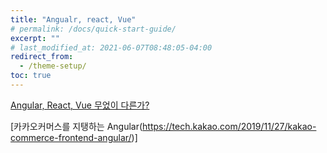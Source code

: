 ```yaml
---
title: "Angualr, react, Vue"
# permalink: /docs/quick-start-guide/
excerpt: ""
# last_modified_at: 2021-06-07T08:48:05-04:00
redirect_from:
  - /theme-setup/
toc: true
---
```




[Angular, React, Vue 무었이 다른가?](https://pusha.tistory.com/entry/Angular-React-Vue-%EB%AC%B4%EC%97%87%EC%9D%B4-%EB%8B%A4%EB%A5%B8%EA%B0%80?category=874072?category=874072)


[카카오커머스를 지탱하는 Angular(https://tech.kakao.com/2019/11/27/kakao-commerce-frontend-angular/)]

